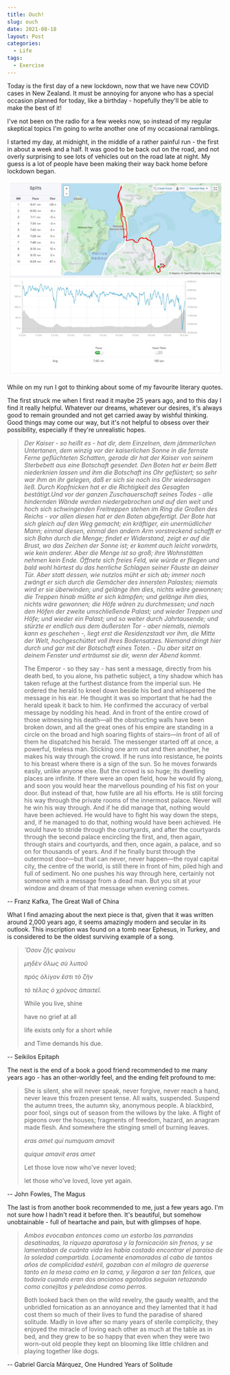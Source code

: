 ```yaml
---
title: Ouch!
slug: ouch
date: 2021-08-18
layout: Post
categories:
  - Life
tags:
  - Exercise
---
```


Today is the first day of a new lockdown, now that we have new COVID cases in New Zealand. It must be annoying for anyone who has a special occasion planned for today, like a birthday - hopefully they'll be able to make the best of it!

<!-- more -->

I've not been on the radio for a few weeks now, so instead of my regular skeptical topics I'm going to write another one of my occasional ramblings.

I started my day, at midnight, in the middle of a rather painful run - the first in about a week and a half. It was good to be back out on the road, and not overly surprising to see lots of vehicles out on the road late at night. My guess is a lot of people have been making their way back home before lockdown began.

![My Run](./Screenshot_5.jpg)

While on my run I got to thinking about some of my favourite literary quotes.

The first struck me when I first read it maybe 25 years ago, and to this day I find it really helpful. Whatever our dreams, whatever our desires, it's always good to remain grounded and not get carried away by wishful thinking. Good things may come our way, but it's not helpful to obsess over their possibility, especially if they're unrealistic hopes.

> _Der Kaiser - so heißt es - hat dir, dem Einzelnen, dem jämmerlichen Untertanen, dem winzig vor der kaiserlichen Sonne in die fernste Ferne geflüchteten Schatten, gerade dir hat der Kaiser von seinem Sterbebett aus eine Botschaft gesendet. Den Boten hat er beim Bett niederknien lassen und ihm die Botschaft ins Ohr geflüstert; so sehr war ihm an ihr gelegen, daß er sich sie noch ins Ohr wiedersagen ließ. Durch Kopfnicken hat er die Richtigkeit des Gesagten bestätigt.Und vor der ganzen Zuschauerschaft seines Todes - alle hindernden Wände werden niedergebrochen und auf den weit und hoch sich schwingenden Freitreppen stehen im Ring die Großen des Reichs - vor allen diesen hat er den Boten abgefertigt. Der Bote hat sich gleich auf den Weg gemacht; ein kräftiger, ein unermüdlicher Mann; einmal diesen, einmal den andern Arm vorstreckend schafft er sich Bahn durch die Menge; findet er Widerstand, zeigt er auf die Brust, wo das Zeichen der Sonne ist; er kommt auch leicht vorwärts, wie kein anderer. Aber die Menge ist so groß; ihre Wohnstätten nehmen kein Ende. Öffnete sich freies Feld, wie würde er fliegen und bald wohl hörtest du das herrliche Schlagen seiner Fäuste an deiner Tür. Aber statt dessen, wie nutzlos müht er sich ab; immer noch zwängt er sich durch die Gemächer des innersten Palastes; niemals wird er sie überwinden; und gelänge ihm dies, nichts wäre gewonnen; die Treppen hinab müßte er sich kämpfen; und gelänge ihm dies, nichts wäre gewonnen; die Höfe wären zu durchmessen; und nach den Höfen der zweite umschließende Palast; und wieder Treppen und Höfe; und wieder ein Palast; und so weiter durch Jahrtausende; und stürzte er endlich aus dem äußersten Tor - aber niemals, niemals kann es geschehen -, liegt erst die Residenzstadt vor ihm, die Mitte der Welt, hochgeschüttet voll ihres Bodensatzes. Niemand dringt hier durch und gar mit der Botschaft eines Toten. - Du aber sitzt an deinem Fenster und erträumst sie dir, wenn der Abend kommt._
>
> The Emperor - so they say - has sent a message, directly from his death bed, to you alone, his pathetic subject, a tiny shadow which has taken refuge at the furthest distance from the imperial sun. He ordered the herald to kneel down beside his bed and whispered the message in his ear. He thought it was so important that he had the herald speak it back to him. He confirmed the accuracy of verbal message by nodding his head. And in front of the entire crowd of those witnessing his death—all the obstructing walls have been broken down, and all the great ones of his empire are standing in a circle on the broad and high soaring flights of stairs—in front of all of them he dispatched his herald. The messenger started off at once, a powerful, tireless man. Sticking one arm out and then another, he makes his way through the crowd. If he runs into resistance, he points to his breast where there is a sign of the sun. So he moves forwards easily, unlike anyone else. But the crowd is so huge; its dwelling places are infinite. If there were an open field, how he would fly along, and soon you would hear the marvellous pounding of his fist on your door. But instead of that, how futile are all his efforts. He is still forcing his way through the private rooms of the innermost palace. Never will he win his way through. And if he did manage that, nothing would have been achieved. He would have to fight his way down the steps, and, if he managed to do that, nothing would have been achieved. He would have to stride through the courtyards, and after the courtyards through the second palace encircling the first, and, then again, through stairs and courtyards, and then, once again, a palace, and so on for thousands of years. And if he finally burst through the outermost door—but that can never, never happen—the royal capital city, the centre of the world, is still there in front of him, piled high and full of sediment. No one pushes his way through here, certainly not someone with a message from a dead man. But you sit at your window and dream of that message when evening comes.

-- Franz Kafka, The Great Wall of China

What I find amazing about the next piece is that, given that it was written around 2,000 years ago, it seems amazingly modern and secular in its outlook. This inscription was found on a tomb near Ephesus, in Turkey, and is considered to be the oldest surviving example of a song.

> _Ὅσον ζῇς φαίνου_
>
> _μηδὲν ὅλως σὺ λυποῦ_
>
> _πρὸς ὀλίγον ἔστι τὸ ζῆν_
>
> _τὸ τέλος ὁ χρόνος ἀπαιτεῖ._
>
> While you live, shine
>
> have no grief at all
>
> life exists only for a short while
>
> and Time demands his due.

-- Seikilos Epitaph

The next is the end of a book a good friend recommended to me many years ago - has an other-worldly feel, and the ending felt profound to me:

> She is silent, she will never speak, never forgive, never reach a hand, never leave this frozen present tense. All waits, suspended. Suspend the autumn trees, the autumn sky, anonymous people. A blackbird, poor fool, sings out of season from the willows by the lake. A flight of pigeons over the houses; fragments of freedom, hazard, an anagram made flesh. And somewhere the stinging smell of burning leaves.
>
> _eras amet qui numquam amavit_
>
> _quique amavit eras amet_
>
> Let those love now who’ve never loved;
>
> let those who’ve loved, love yet again.

-- John Fowles, The Magus

The last is from another book recommended to me, just a few years ago. I'm not sure how I hadn't read it before then. It's beautiful, but somehow unobtainable - full of heartache and pain, but with glimpses of hope.

> _Ambos evocaban entonces como un estorbo las parrandas desatinadas, la riqueza aparatosa y la fornicación sin frenos, y se lamentaban de cuánta vida les había costado encontrar el paraíso de la soledad compartida. Locamente enamorados al cabo de tantos años de complicidad estéril, gozaban con el milagro de quererse tanto en la mesa como en la cama, y llegaron a ser tan felices, que todavía cuando eran dos ancianos agotados seguían retozando como conejitos y peleándose como perros._
>
> Both looked back then on the wild revelry, the gaudy wealth, and the unbridled fornication as an annoyance and they lamented that it had cost them so much of their lives to fund the paradise of shared solitude. Madly in love after so many years of sterile complicity, they enjoyed the miracle of loving each other as much at the table as in bed, and they grew to be so happy that even when they were two worn-out old people they kept on blooming like little children and playing together like dogs.

-- Gabriel Garcí­a Márquez, One Hundred Years of Solitude
